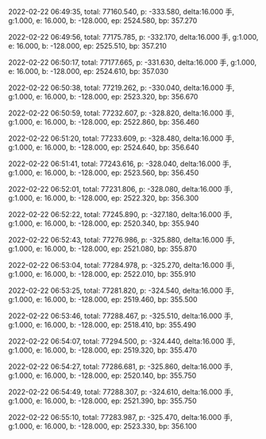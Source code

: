 2022-02-22 06:49:35, total: 77160.540, p: -333.580, delta:16.000 手, g:1.000, e: 16.000, b: -128.000, ep: 2524.580, bp: 357.270

2022-02-22 06:49:56, total: 77175.785, p: -332.170, delta:16.000 手, g:1.000, e: 16.000, b: -128.000, ep: 2525.510, bp: 357.210

2022-02-22 06:50:17, total: 77177.665, p: -331.630, delta:16.000 手, g:1.000, e: 16.000, b: -128.000, ep: 2524.610, bp: 357.030

2022-02-22 06:50:38, total: 77219.262, p: -330.040, delta:16.000 手, g:1.000, e: 16.000, b: -128.000, ep: 2523.320, bp: 356.670

2022-02-22 06:50:59, total: 77232.607, p: -328.820, delta:16.000 手, g:1.000, e: 16.000, b: -128.000, ep: 2522.860, bp: 356.460

2022-02-22 06:51:20, total: 77233.609, p: -328.480, delta:16.000 手, g:1.000, e: 16.000, b: -128.000, ep: 2524.640, bp: 356.640

2022-02-22 06:51:41, total: 77243.616, p: -328.040, delta:16.000 手, g:1.000, e: 16.000, b: -128.000, ep: 2523.560, bp: 356.450

2022-02-22 06:52:01, total: 77231.806, p: -328.080, delta:16.000 手, g:1.000, e: 16.000, b: -128.000, ep: 2522.320, bp: 356.300

2022-02-22 06:52:22, total: 77245.890, p: -327.180, delta:16.000 手, g:1.000, e: 16.000, b: -128.000, ep: 2520.340, bp: 355.940

2022-02-22 06:52:43, total: 77276.986, p: -325.880, delta:16.000 手, g:1.000, e: 16.000, b: -128.000, ep: 2521.080, bp: 355.870

2022-02-22 06:53:04, total: 77284.978, p: -325.270, delta:16.000 手, g:1.000, e: 16.000, b: -128.000, ep: 2522.010, bp: 355.910

2022-02-22 06:53:25, total: 77281.820, p: -324.540, delta:16.000 手, g:1.000, e: 16.000, b: -128.000, ep: 2519.460, bp: 355.500

2022-02-22 06:53:46, total: 77288.467, p: -325.510, delta:16.000 手, g:1.000, e: 16.000, b: -128.000, ep: 2518.410, bp: 355.490

2022-02-22 06:54:07, total: 77294.500, p: -324.440, delta:16.000 手, g:1.000, e: 16.000, b: -128.000, ep: 2519.320, bp: 355.470

2022-02-22 06:54:27, total: 77286.681, p: -325.860, delta:16.000 手, g:1.000, e: 16.000, b: -128.000, ep: 2520.140, bp: 355.750

2022-02-22 06:54:49, total: 77288.307, p: -324.610, delta:16.000 手, g:1.000, e: 16.000, b: -128.000, ep: 2521.390, bp: 355.750

2022-02-22 06:55:10, total: 77283.987, p: -325.470, delta:16.000 手, g:1.000, e: 16.000, b: -128.000, ep: 2523.330, bp: 356.100